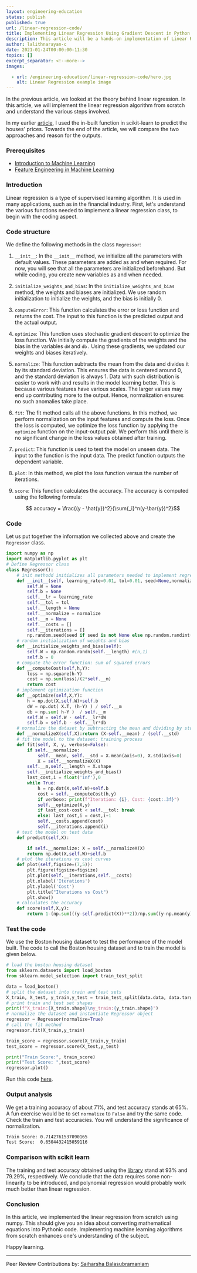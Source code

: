 ```yaml
---
layout: engineering-education
status: publish
published: true
url: /linear-regression-code/
title: Implementing Linear Regression Using Gradient Descent in Python
description: This article will be a hands-on implementation of Linear Regression using the Gradient Descent algorithm in Python. We will implement the linear regression from scratch using numpy.
author: lalithnarayan-c
date: 2021-01-24T00:00:00-11:30
topics: []
excerpt_separator: <!--more-->
images:

  - url: /engineering-education/linear-regression-code/hero.jpg
    alt: Linear Regression example image
---
```

In the previous article, we looked at the theory behind linear regression. In this article, we will implement the linear regression algorithm from scratch and understand the various steps involved. 
<!--more-->
In my earlier [article](/engineering-education/linear-regression-introduction/), I used the in-built function in scikit-learn to predict the houses' prices. Towards the end of the article, we will compare the two approaches and reason for the outputs.

### Prerequisites
- [Introduction to Machine Learning ](/engineering-education/supervised-learning-algorithms/)
- [Feature Engineering in Machine Learning](/engineering-education/feature-engineering-in-machine-learning/)

### Introduction
Linear regression is a type of supervised learning algorithm. It is used in many applications, such as in the financial industry. First, let's understand the various functions needed to implement a linear regression class, to begin with the coding aspect. 

### Code structure
We define the following methods in the class `Regressor`:
1. `__init__`: In the `__init__` method, we initialize all the parameters with default values. These parameters are added as and when required. For now, you will see that all the parameters are initialized beforehand. But while coding, you create new variables as and when needed.
2. `initialize_weights_and_bias`: In the `initialize_weights_and_bias` method, the weights and biases are initialized. We use random initialization to initialize the weights, and the bias is initially 0. 
3. `computeError`: This function calculates the error or loss function and returns the cost. The input to this function is the predicted output and the actual output. 
4. `optimize`: This function uses stochastic gradient descent to optimize the loss function. We initially compute the gradients of the weights and the bias in the variables `dW` and `db.` Using these gradients, we updated our weights and biases iteratively.
5. `normalize`: This function subtracts the mean from the data and divides it by its standard deviation. This ensures the data is centered around 0, and the standard deviation is always 1. Data with such distribution is easier to work with and results in the model learning better. This is because various features have various scales. The larger values may end up contributing more to the output. Hence, normalization ensures no such anomalies take place. 
6. `fit`: The fit method calls all the above functions. In this method, we perform normalization on the input features and compute the loss. Once the loss is computed, we optimize the loss function by applying the `optimize` function on the input-output pair. We perform this until there is no significant change in the loss values obtained after training.
7. `predict`: This function is used to test the model on unseen data. The input to the function is the input data. The predict function outputs the dependent variable.
8. `plot`: In this method, we plot the loss function versus the number of iterations.
9. `score`: This function calculates the accuracy. The accuracy is computed using the following formula:

    $$ accuracy = \frac{(y - \hat{y})^2}{\sum{_i}^n(y-\bar{y})^2}$$

### Code 
Let us put together the information we collected above and create the `Regressor` class. 

```py
import numpy as np
import matplotlib.pyplot as plt
# Define Regressor class
class Regressor():
    # init methodd initializes all parameters needed to implement regression
    def __init__(self, learning_rate=0.01, tol=0.01, seed=None,normalize=False):
        self.W = None
        self.b = None
        self.__lr = learning_rate
        self.__tol = tol
        self.__length = None
        self.__normalize = normalize
        self.__m = None
        self.__costs = []
        self.__iterations = []
        np.random.seed(seed if seed is not None else np.random.randint(100))
    # random initialization of weights and bias
    def __initialize_weights_and_bias(self):
        self.W = np.random.randn(self.__length) #(n,1)
        self.b = 0
    # compute the error function: sum of squared errors 
    def __computeCost(self,h,Y):
        loss = np.square(h-Y)
        cost = np.sum(loss)/(2*self.__m)
        return cost
    # implement optimization function
    def __optimize(self,X,Y):
        h = np.dot(X,self.W)+self.b
        dW = np.dot( X.T, (h-Y) ) / self.__m
        db = np.sum( h-Y )  / self.__m
        self.W = self.W - self.__lr*dW
        self.b = self.b - self.__lr*db
    # normalize the dataset by subtracting the mean and dividing by std deviation
    def __normalizeX(self,X):return (X-self.__mean) / (self.__std)
    # fit the model to the dataset: training process
    def fit(self, X, y, verbose=False):
        if self.__normalize:
            self.__mean, self.__std = X.mean(axis=0), X.std(axis=0)
            X = self.__normalizeX(X)
        self.__m,self.__length = X.shape
        self.__initialize_weights_and_bias()
        last_cost,i = float('inf'),0
        while True:
            h = np.dot(X,self.W)+self.b
            cost = self.__computeCost(h,y)
            if verbose: print(f"Iteration: {i}, Cost: {cost:.3f}")
            self.__optimize(X,y)
            if last_cost-cost < self.__tol: break
            else: last_cost,i = cost,i+1
            self.__costs.append(cost)
            self.__iterations.append(i)
    # test the model on test data
    def predict(self,X):

        if self.__normalize: X = self.__normalizeX(X)
        return np.dot(X,self.W)+self.b
    # plot the iterations vs cost curves
    def plot(self,figsize=(7,5)):
        plt.figure(figsize=figsize)
        plt.plot(self.__iterations,self.__costs)
        plt.xlabel('Iterations')
        plt.ylabel('Cost')
        plt.title("Iterations vs Cost")
        plt.show()
    # calculates the accuracy
    def score(self,X,y):
        return 1-(np.sum(((y-self.predict(X))**2))/np.sum((y-np.mean(y))**2))

```

### Test the code 
We use the Boston housing dataset to test the performance of the model built. The code to call the Boston housing dataset and to train the model is given below.

```py
# load the boston housing dataset
from sklearn.datasets import load_boston
from sklearn.model_selection import train_test_split

data = load_boston()
# split the dataset into train and test sets
X_train, X_test, y_train,y_test = train_test_split(data.data, data.target,test_size=0.1)
# print train and test set shapes
print(f"X_train:{X_train.shape}\ny_train:{y_train.shape}")
# normalize the dataset and instantiate Regressor object
regressor = Regressor(normalize=True)
# call the fit method
regressor.fit(X_train,y_train)

train_score = regressor.score(X_train,y_train)
test_score = regressor.score(X_test,y_test)

print("Train Score:", train_score)
print("Test Score: ",test_score)
regressor.plot()

```
Run this code [here](https://repl.it/@lalithNarayan/SuperiorDeficientType).


### Output analysis
We get a training accuracy of about 71%, and test accuracy stands at 65%. A fun exercise would be to set `normalize` to `False` and try the same code. Check the train and test accuracies. You will understand the significance of normalization.

```bash
Train Score: 0.7142761537090165
Test Score:  0.6504432415059116
```

### Comparison with scikit learn
The training and test accuracy obtained using the [library](/engineering-education/house-price-prediction/) stand at 93% and 79.29%, respectively. We conclude that the data requires some non-linearity to be introduced, and polynomial regression would probably work much better than linear regression. 

### Conclusion
In this article, we implemented the linear regression from scratch using numpy. This should give you an idea about converting mathematical equations into Pythonic code. Implementing machine learning algorithms from scratch enhances one's understanding of the subject. 

Happy learning. 

---
Peer Review Contributions by: [Saiharsha Balasubramaniam](/engineering-education/authors/saiharsha-balasubramaniam/)
